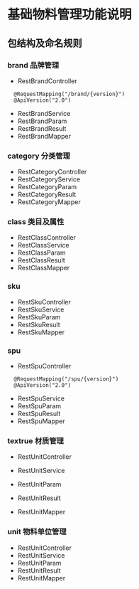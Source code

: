 # 基础物料管理功能说明

## 包结构及命名规则

### **brand 品牌管理**

* RestBrandController
```
  @RequestMapping("/brand/{version}")
  @ApiVersion("2.0")
  ```
* RestBrandService
* RestBrandParam
* RestBrandResult
* RestBrandMapper

### **category 分类管理**

* RestCategoryController
* RestCategoryService
* RestCategoryParam
* RestCategoryResult
* RestCategoryMapper

### **class 类目及属性**

* RestClassController
* RestClassService
* RestClassParam
* RestClassResult
* RestClassMapper

### **sku**

* RestSkuController
* RestSkuService
* RestSkuParam
* RestSkuResult
* RestSkuMapper

### **spu**

* RestSpuController
```
  @RequestMapping("/spu/{version}")
  @ApiVersion("2.0")
  ```
* RestSpuService
* RestSpuParam
* RestSpuResult
* RestSpuMapper

### **textrue 材质管理**

* RestUnitController

* RestUnitService
* RestUnitParam
* RestUnitResult
* RestUnitMapper

### **unit 物料单位管理**

* RestUnitController
* RestUnitService
* RestUnitParam
* RestUnitResult
* RestUnitMapper


